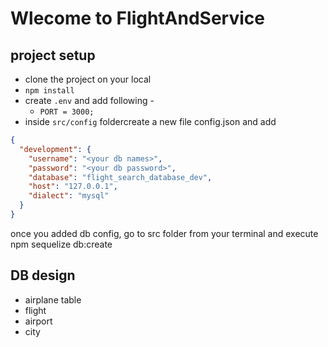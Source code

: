 # Wlecome to FlightAndService
## project setup
- clone the project on your local
- `npm install`
- create `.env` and add following -
     - `PORT = 3000;`
-  inside `src/config` foldercreate a new file config.json and add
```json
{
  "development": {
    "username": "<your db names>",
    "password": "<your db password>",
    "database": "flight_search_database_dev",
    "host": "127.0.0.1",
    "dialect": "mysql"
  }
}

```
once you added db config, go to src folder from your terminal and execute npm sequelize db:create

## DB design
 - airplane table
 - flight
 - airport
 - city

